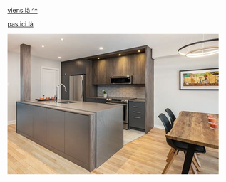 [viens là ^^](https://github.com/jackalstv/labyrteam/blob/main/Salon.md)

[pas ici là](https://github.com/jackalstv/labyrteam/blob/main/l'appartement_des_enfer_d_outre_mer.md)

![Cuisine](image/cuisine.jpg)
